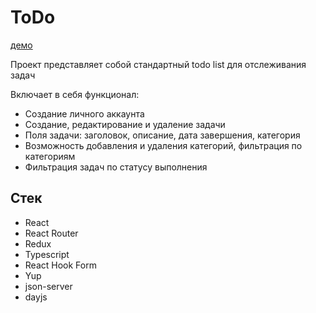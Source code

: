 #  ToDo
[демо](https://unnastasya.github.io/react_todo/#)

Проект представляет собой стандартный todo list для отслеживания задач

Включает в себя функционал:
* Создание личного аккаунта
* Создание, редактирование и удаление задачи
* Поля задачи: заголовок, описание, дата завершения, категория
* Возможность добавления и удаления категорий, фильтрация по категориям
* Фильтрация задач по статусу выполнения

## Стек
* React
* React Router
* Redux
* Typescript
* React Hook Form
* Yup
* json-server
* dayjs
